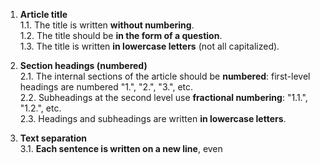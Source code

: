 <!-- 2024-10-02 Dmitrii Fediuk https://upwork.com/fl/mage2pro -->
<!-- «Document my rules for Discourse articles»: https://github.com/dmitrii-fediuk/chatgpt/issues/1 -->

1. **Article title**  
   1.1. The title is written **without numbering**.  
   1.2. The title should be **in the form of a question**.  
   1.3. The title is written **in lowercase letters** (not all capitalized).

2. **Section headings (numbered)**  
   2.1. The internal sections of the article should be **numbered**: first-level headings are numbered "1.", "2.", "3.", etc.  
   2.2. Subheadings at the second level use **fractional numbering**: "1.1.", "1.2.", etc.  
   2.3. Headings and subheadings are written **in lowercase letters**.

3. **Text separation**  
   3.1. **Each sentence is written on a new line**, even

